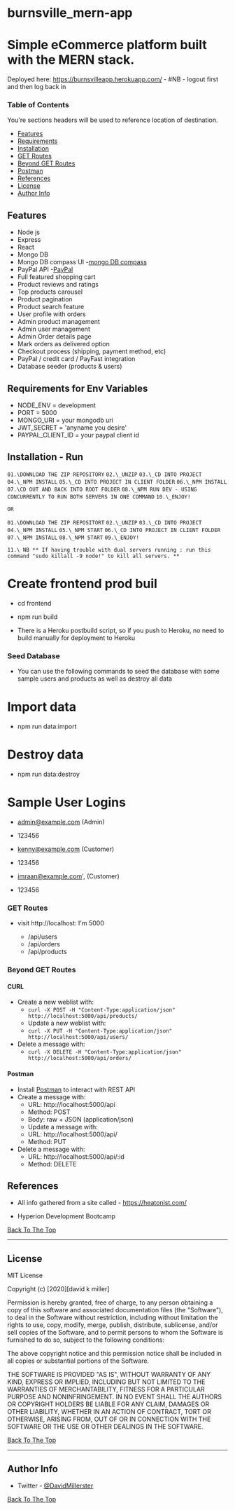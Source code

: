 # burnsville_mern-app 

# Simple eCommerce platform built with the MERN stack.

Deployed here: https://burnsvilleapp.herokuapp.com/ - #NB - logout first and then log back in

### Table of Contents

You're sections headers will be used to reference location of destination.

- [Features](#features)
- [Requirements](#requirements)
- [Installation](#installation)
- [GET Routes](#getroutes)
- [Beyond GET Routes](#beyondgetroutes)
- [Postman](#postman)
- [References](#references)
- [License](#license)
- [Author Info](#author-info)

## Features

- Node js
- Express
- React
- Mongo DB
- Mongo DB compass UI -[mongo DB compass](#https://www.mongodb.com/products/compass)
- PayPal API -[PayPal](#https://developer.paypal.com/classic-home/)
- Full featured shopping cart
- Product reviews and ratings
- Top products carousel
- Product pagination
- Product search feature
- User profile with orders
- Admin product management
- Admin user management
- Admin Order details page
- Mark orders as delivered option
- Checkout process (shipping, payment method, etc)
- PayPal / credit card / PayFast integration
- Database seeder (products & users)

## Requirements for Env Variables

- NODE_ENV = development
- PORT = 5000
- MONGO_URI = your mongodb uri
- JWT_SECRET = 'anyname you desire'
- PAYPAL_CLIENT_ID = your paypal client id

## Installation - Run

`01.\DOWNLOAD THE ZIP REPOSITORY`
`02.\_UNZIP`
`03.\_CD INTO PROJECT`
`04.\_NPM INSTALL`
`05.\_CD INTO PROJECT IN CLIENT FOLDER`
`06.\_NPM INSTALL`
`07.\CD OUT AND BACK INTO ROOT FOLDER`
`08.\_NPM RUN DEV - USING CONCURRENTLY TO RUN BOTH SERVERS IN ONE COMMAND`
`10.\_ENJOY!`

`OR`

`01.\DOWNLOAD THE ZIP REPOSITORT`
`02.\_UNZIP`
`03.\_CD INTO PROJECT`
`04.\_NPM INSTALL`
`05.\_NPM START`
`06.\_CD INTO PROJECT IN CLIENT FOLDER`
`07.\_NPM INSTALL`
`08.\_NPM START`
`09.\_ENJOY!`

`11.\ NB ** If having trouble with dual servers running : run this command "sudo killall -9 node!" to kill all servers. **`

# Create frontend prod buil

- cd frontend
- npm run build

- There is a Heroku postbuild script, so if you push to Heroku, no need to build manually for deployment to Heroku

### Seed Database

- You can use the following commands to seed the database with some sample users and products as well as destroy all data

# Import data

- npm run data:import

# Destroy data

- npm run data:destroy

# Sample User Logins

- admin@example.com (Admin)
-  123456

- kenny@example.com (Customer)
- 123456

- imraan@example.com', (Customer)
- 123456

### GET Routes

- visit http://localhost: I'm 5000

  - /api/users
  - /api/orders
  - /api/products

### Beyond GET Routes

#### CURL

- Create a new weblist with:
  - `curl -X POST -H "Content-Type:application/json" http://localhost:5000/api/products/`
  - Update a new weblist with:
  - `curl -X PUT -H "Content-Type:application/json" http://localhost:5000/api/users/`
- Delete a message with:
  - `curl -X DELETE -H "Content-Type:application/json" http://localhost:5000/api/orders/`

#### Postman

- Install [Postman](https://www.getpostman.com/apps) to interact with REST API
- Create a message with:
  - URL: http://localhost:5000/api
  - Method: POST
  - Body: raw + JSON (application/json)
  - Update a message with:
  - URL: http://localhost:5000/api/
  - Method: PUT
- Delete a message with:
  - URL: http://localhost:5000/api/:id
  - Method: DELETE

## References


- All info gathered from a site called - https://heatonist.com/

- Hyperion Development Bootcamp

[Back To The Top](#read-me-template)

---

## License

MIT License

Copyright (c) [2020][david k miller]

Permission is hereby granted, free of charge, to any person obtaining a copy
of this software and associated documentation files (the "Software"), to deal
in the Software without restriction, including without limitation the rights
to use, copy, modify, merge, publish, distribute, sublicense, and/or sell
copies of the Software, and to permit persons to whom the Software is
furnished to do so, subject to the following conditions:

The above copyright notice and this permission notice shall be included in all
copies or substantial portions of the Software.

THE SOFTWARE IS PROVIDED "AS IS", WITHOUT WARRANTY OF ANY KIND, EXPRESS OR
IMPLIED, INCLUDING BUT NOT LIMITED TO THE WARRANTIES OF MERCHANTABILITY,
FITNESS FOR A PARTICULAR PURPOSE AND NONINFRINGEMENT. IN NO EVENT SHALL THE
AUTHORS OR COPYRIGHT HOLDERS BE LIABLE FOR ANY CLAIM, DAMAGES OR OTHER
LIABILITY, WHETHER IN AN ACTION OF CONTRACT, TORT OR OTHERWISE, ARISING FROM,
OUT OF OR IN CONNECTION WITH THE SOFTWARE OR THE USE OR OTHER DEALINGS IN THE
SOFTWARE.

[Back To The Top](#read-me-template)

---

## Author Info

- Twitter - [@DavidMillerster](https://twitter.com/DavidMillerster)

[Back To The Top](#read-me-template)
